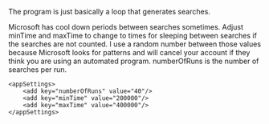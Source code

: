 The program is just basically a loop that generates searches.

Microsoft has cool down periods between searches sometimes. Adjust minTime and maxTime to change to times for sleeping between searches if the searches are not counted. I use a random number between those values because Microsoft looks for patterns and will cancel your account if they think you are using an automated program.  numberOfRuns is the number of searches per run.


	<appSettings>
		<add key="numberOfRuns" value="40"/>
		<add key="minTime" value="200000"/>
		<add key="maxTime" value="400000"/>
	</appSettings>
